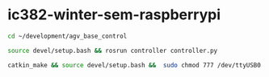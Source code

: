 ic382-winter-sem-raspberrypi
============================
```bash
cd ~/development/agv_base_control

source devel/setup.bash && rosrun controller controller.py

catkin_make && source devel/setup.bash &&  sudo chmod 777 /dev/ttyUSB0 && roslaunch robot_encoder_odom agv_base_control_odom.launch
```
